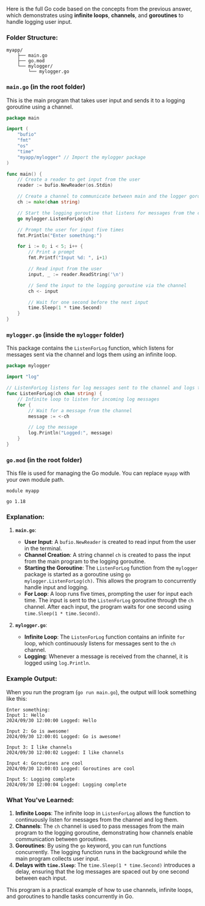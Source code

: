Here is the full Go code based on the concepts from the previous answer, which demonstrates using **infinite loops**, **channels**, and **goroutines** to handle logging user input.

### Folder Structure:
```
myapp/
    ├── main.go
    ├── go.mod
    └── mylogger/
        └── mylogger.go
```

### `main.go` (in the root folder)
This is the main program that takes user input and sends it to a logging goroutine using a channel.

```go
package main

import (
	"bufio"
	"fmt"
	"os"
	"time"
	"myapp/mylogger" // Import the mylogger package
)

func main() {
	// Create a reader to get input from the user
	reader := bufio.NewReader(os.Stdin)

	// Create a channel to communicate between main and the logger goroutine
	ch := make(chan string)

	// Start the logging goroutine that listens for messages from the channel
	go mylogger.ListenForLog(ch)

	// Prompt the user for input five times
	fmt.Println("Enter something:")

	for i := 0; i < 5; i++ {
		// Print a prompt
		fmt.Printf("Input %d: ", i+1)

		// Read input from the user
		input, _ := reader.ReadString('\n')

		// Send the input to the logging goroutine via the channel
		ch <- input

		// Wait for one second before the next input
		time.Sleep(1 * time.Second)
	}
}
```

### `mylogger.go` (inside the `mylogger` folder)
This package contains the `ListenForLog` function, which listens for messages sent via the channel and logs them using an infinite loop.

```go
package mylogger

import "log"

// ListenForLog listens for log messages sent to the channel and logs them
func ListenForLog(ch chan string) {
	// Infinite loop to listen for incoming log messages
	for {
		// Wait for a message from the channel
		message := <-ch

		// Log the message
		log.Println("Logged:", message)
	}
}
```

### `go.mod` (in the root folder)
This file is used for managing the Go module. You can replace `myapp` with your own module path.

```
module myapp

go 1.18
```

### Explanation:

1. **`main.go`**:
   - **User Input**: A `bufio.NewReader` is created to read input from the user in the terminal.
   - **Channel Creation**: A string channel `ch` is created to pass the input from the main program to the logging goroutine.
   - **Starting the Goroutine**: The `ListenForLog` function from the `mylogger` package is started as a goroutine using `go mylogger.ListenForLog(ch)`. This allows the program to concurrently handle input and logging.
   - **For Loop**: A loop runs five times, prompting the user for input each time. The input is sent to the `ListenForLog` goroutine through the `ch` channel. After each input, the program waits for one second using `time.Sleep(1 * time.Second)`.

2. **`mylogger.go`**:
   - **Infinite Loop**: The `ListenForLog` function contains an infinite `for` loop, which continuously listens for messages sent to the `ch` channel.
   - **Logging**: Whenever a message is received from the channel, it is logged using `log.Println`.

### Example Output:

When you run the program (`go run main.go`), the output will look something like this:

```
Enter something:
Input 1: Hello
2024/09/30 12:00:00 Logged: Hello

Input 2: Go is awesome!
2024/09/30 12:00:01 Logged: Go is awesome!

Input 3: I like channels
2024/09/30 12:00:02 Logged: I like channels

Input 4: Goroutines are cool
2024/09/30 12:00:03 Logged: Goroutines are cool

Input 5: Logging complete
2024/09/30 12:00:04 Logged: Logging complete
```

### What You've Learned:
1. **Infinite Loops**: The infinite loop in `ListenForLog` allows the function to continuously listen for messages from the channel and log them.
2. **Channels**: The `ch` channel is used to pass messages from the main program to the logging goroutine, demonstrating how channels enable communication between goroutines.
3. **Goroutines**: By using the `go` keyword, you can run functions concurrently. The logging function runs in the background while the main program collects user input.
4. **Delays with `time.Sleep`**: The `time.Sleep(1 * time.Second)` introduces a delay, ensuring that the log messages are spaced out by one second between each input.

This program is a practical example of how to use channels, infinite loops, and goroutines to handle tasks concurrently in Go.